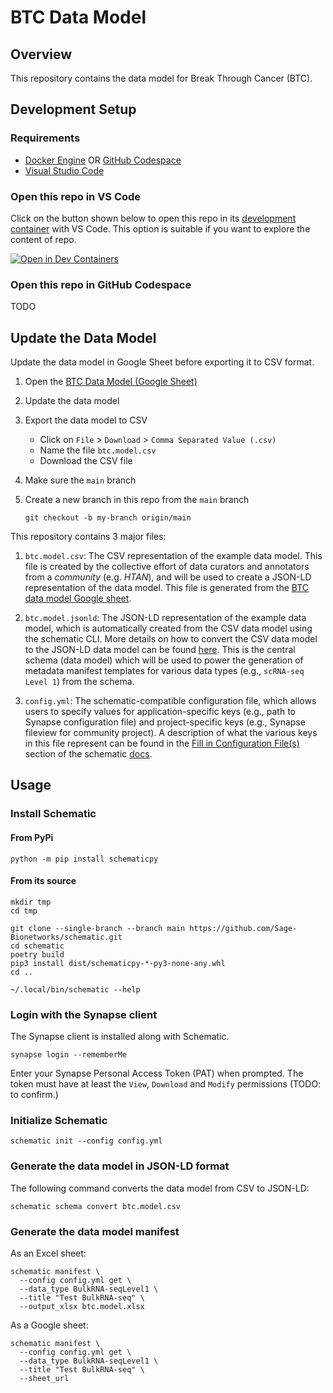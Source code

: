# BTC Data Model

## Overview

This repository contains the data model for Break Through Cancer (BTC).

## Development Setup

### Requirements

- [Docker Engine] OR [GitHub Codespace]
- [Visual Studio Code]

### Open this repo in VS Code

Click on the button shown below to open this repo in its [development container]
with VS Code. This option is suitable if you want to explore the content of
repo.

[![Open in Dev Containers](https://img.shields.io/static/v1?label=Dev%20Containers&message=Open&color=blue&logo=visualstudiocode&style=for-the-badge)](https://vscode.dev/redirect?url=vscode://ms-vscode-remote.remote-containers/cloneInVolume?url=https://github.com/Sage-Bionetworks/btc-data-models 'Open in VS Code Dev Containers')

### Open this repo in GitHub Codespace

TODO

## Update the Data Model

Update the data model in Google Sheet before exporting it to CSV format.

1. Open the [BTC Data Model (Google Sheet)]
2. Update the data model
3. Export the data model to CSV
    - Click on `File` > `Download` > `Comma Separated Value (.csv)`
    - Name the file `btc.model.csv`
    - Download the CSV file



4. Make sure the `main` branch 
4. Create a new branch in this repo from the `main` branch
    ```console
    git checkout -b my-branch origin/main
    ```


This repository contains 3 major files:

1. `btc.model.csv`: The CSV representation of the example data model. This file
   is created by the collective effort of data curators and annotators from a
   *community* (e.g. *HTAN*), and will be used to create a JSON-LD
   representation of the data model. This file is generated from the [BTC data
   model Google
   sheet](https://docs.google.com/spreadsheets/d/1PVdQqi8R_pFRYESBcrpZHBPueT7kA2IuCIh8u_xBjyg).


2. `btc.model.jsonld`: The JSON-LD representation of the example data model,
   which is automatically created from the CSV data model using the schematic
   CLI. More details on how to convert the CSV data model to the JSON-LD data
   model can be found
   [here](https://sage-schematic.readthedocs.io/en/develop/cli_reference.html#schematic-schema-convert).
   This is the central schema (data model) which will be used to power the
   generation of metadata manifest templates for various data types (e.g.,
   `scRNA-seq Level 1`) from the schema.


3. `config.yml`: The schematic-compatible configuration file, which allows users
   to specify values for application-specific keys (e.g., path to Synapse
   configuration file) and project-specific keys (e.g., Synapse fileview for
   community project). A description of what the various keys in this file
   represent can be found in the [Fill in Configuration
   File(s)](https://sage-schematic.readthedocs.io/en/develop/README.html#fill-in-configuration-file-s)
   section of the schematic
   [docs](https://sage-schematic.readthedocs.io/en/develop/index.html).

## Usage

### Install Schematic

#### From PyPi

```
python -m pip install schematicpy
```

#### From its source

```console
mkdir tmp
cd tmp

git clone --single-branch --branch main https://github.com/Sage-Bionetworks/schematic.git
cd schematic
poetry build
pip3 install dist/schematicpy-*-py3-none-any.whl
cd ..

~/.local/bin/schematic --help
```

### Login with the Synapse client

The Synapse client is installed along with Schematic.

```
synapse login --rememberMe
```

Enter your Synapse Personal Access Token (PAT) when prompted. The token must
have at least the `View`, `Download` and `Modify` permissions (TODO: to
confirm.)

### Initialize Schematic

```console
schematic init --config config.yml
```

### Generate the data model in JSON-LD format

The following command converts the data model from CSV to JSON-LD:

```console
schematic schema convert btc.model.csv
```

### Generate the data model manifest

As an Excel sheet:

```console
schematic manifest \
  --config config.yml get \
  --data_type BulkRNA-seqLevel1 \
  --title "Test BulkRNA-seq" \
  --output_xlsx btc.model.xlsx
```

As a Google sheet:

```console
schematic manifest \
  --config config.yml get \
  --data_type BulkRNA-seqLevel1 \
  --title "Test BulkRNA-seq" \
  --sheet_url
```


<!-- Links -->

[docker engine]: https://docs.docker.com/get-docker/
[visual studio code]: https://code.visualstudio.com/
[GitHub Codespace]: https://github.com/features/codespaces
[development container]: https://containers.dev/
[BTC Data Model (Google Sheet)]: https://docs.google.com/spreadsheets/d/1CkNVuWSR3g1XEqWUP2taJfl9PZZIsnFu148tOIM0VRA/